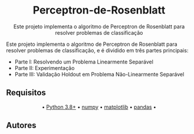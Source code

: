 
<h1 align="center">
    Perceptron-de-Rosenblatt
</h1>
<p align="center"> Este projeto implementa o algoritmo de Perceptron de Rosenblatt para resolver problemas de classificação

Este projeto implementa o algoritmo de Perceptron de Rosenblatt para resolver problemas de classificação, e é dividido em três partes principais:
<!--ts-->
   * Parte I: Resolvendo um Problema Linearmente Separável
   * Parte II: Experimentação
   * Parte III: Validação Holdout em Problema Não-Linearmente Separável
<!--te-->

<h2 align="left">
    Requisitos
</h2>
<p align="center">
 • <a href="https://www.python.org/">Python 3.8+</a> •
 <a href="https://numpy.org/">numpy</a> • 
 <a href="https://matplotlib.org/">matplotlib</a> • 
 <a href="https://pandas.pydata.org/">pandas</a> • 
</p>


<h2 align="left">
    Autores
</h2>
